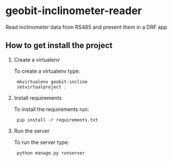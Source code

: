 # geobit-inclinometer-reader
Read inclinometer data from RS485 and present them in a DRF app


## How to get install the project
1. Create a virtualenv 

    To create a virtualenv type:

        mkvirtualenv geobit-inclino
        setvirtualproject .

2. Install requirements   

    To install the requirements run:

        pip install -r requirements.txt

3. Run the server   

    To run the server type:
    
        python manage.py runserver
